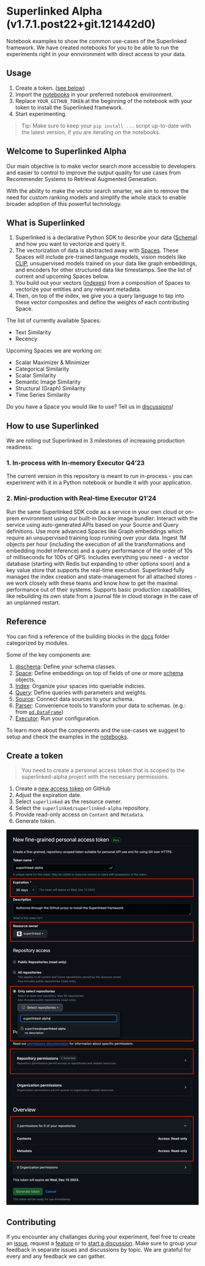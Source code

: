 # Superlinked Alpha (v1.7.1.post22+git.121442d0)

Notebook examples to show the common use-cases of the Superlinked framework. We have created notebooks for you to be able to run the experiments right in your ennvironment with direct access to your data.

## Usage

1. Create a token. ([see below](#create-a-token))
2. Import the [notebooks](./notebook/) in your preferred notebook environment.
3. Replace `YOUR_GITHUB_TOKEN` at the beginning of the notebook with your token to install the Superlinked framework.
4. Start experimenting.

> Tip: Make sure to keep your `pip install ...` script up-to-date with the latest version, if you are iterating on the notebooks.

## Welcome to Superlinked Alpha 

Our main objective is to make vector search more accessible to developers and easier to control to improve the output quality for use cases from Recommender Systems to Retrieval Augmented Generation.

With the ability to make the vector search smarter, we aim to remove the need for custom ranking models and simplify the whole stack to enable broader adoption of this powerful technology.

## What is Superlinked
1. Superlinked is a declarative Python SDK to describe your data ([Schema](https://github.com/superlinked/superlinked-alpha/tree/main/docs/superlinked/framework/common/schema)) and how you want to vectorize and query it.
2. The vectorization of data is abstracted away with [Spaces](https://github.com/superlinked/superlinked-alpha/blob/main/docs/superlinked/framework/dsl/space/space.md). These Spaces will include pre-trained language models, vision models like [CLIP](https://openai.com/research/clip), unsupervised models trained on your data like graph embeddings, and encoders for other structured data like timestamps. See the list of current and upcoming Spaces below.
3. You build out your vectors ([indexes](https://github.com/superlinked/superlinked-alpha/tree/main/docs/superlinked/framework/dsl/index)) from a composition of Spaces to vectorize your entities and any relevant metadata.
4. Then, on top of the index, we give you a query language to tap into these vector composites and define the weights of each contributing Space.

The list of currently available Spaces:
- Text Similarity
- Recency

Upcoming Spaces we are working on:
- Scalar Maximizer & Minimizer
- Categorical Similarity
- Scalar Similarity
- Semantic Image Similarity
- Structural (Graph) Similarity
- Time Series Similarity

Do you have a Space you would like to use? Tell us in [discussions](https://github.com/superlinked/superlinked-alpha/discussions)!
## How to use Superlinked
We are rolling out Superlinked in 3 milestones of increasing production readiness:

### 1. In-process with In-memory Executor Q4’23
The current version in this repository is meant to run in-process - you can experiment with it in a Python notebook or bundle it with your application.

### 2. Mini-production with Real-time Executor Q1’24
Run the same Superlinked SDK code as a service in your own cloud or on-prem environment using our built-in Docker image bundler:
Interact with the service using auto-generated APIs based on your Source and Query definitions.
Use more advanced Spaces like Graph embeddings which require an unsupervised training loop running over your data.
Ingest 1M objects per hour (including the execution of all the transformations and embedding model inference) and a query performance of the order of 10s of milliseconds for 100s of QPS.
Includes everything you need - a vector database (starting with Redis but expanding to other options soon) and a key value store that supports the real-time execution. Superlinked fully manages the index creation and state-management for all attached stores - we work closely with these teams and know how to get the maximal performance out of their systems.
Supports basic production capabilities, like rebuilding its own state from a journal file in cloud storage in the case of an unplanned restart.

## Reference

You can find a reference of the building blocks in the [docs](./docs/superlinked/framework) folder categorized by modules.

Some of the key components are:
1. [@schema](./docs/superlinked/framework/common/schema/schema.md): Define your schema classes.
2. [Space](./docs/superlinked/framework/dsl/space/index.md): Define embeddings on top of fields of one or more [schema](./docs/superlinked/framework/common/schema/schema_object.md) objects.
3. [Index](./docs/superlinked/framework/dsl/index/index.m.md): Organize your spaces into queriable indicies.
4. [Query](./docs/superlinked/framework/dsl/query/query.md): Define queries with parameters and weights.
5. [Source](./docs/superlinked/framework/dsl/source/index.md): Connect data sources to your schema.
6. [Parser](./docs/superlinked/framework/common/parser): Convenience tools to transform your data to schemas.  (e.g.: from [`pd.DataFrame`](./docs/superlinked/framework/common/parser/dataframe_parser.md))
7. [Executor](./docs/superlinked/framework/dsl/executor/in_memory/in_memory_executor.md): Run your configuration.

To learn more about the components and the use-cases we suggest to setup and check the examples in the [notebooks](./notebook/).

## Create a token

> You need to create a personal access token that is scoped to the superlinked-alpha project with the necessary permissions. 

1. Create a [new access token](https://github.com/settings/personal-access-tokens/new) on GitHub
1. Adjust the expiration date.
1. Select `superlinked` as the resource owner.
1. Select the `superlinked/superlinked-alpha` repository.
1. Provide read-only access on `Content` and `Metadata`.
1. Generate token.

![Create new access token](./asset/new_token.png)

## Contributing

If you encounter any challanges during your experiment, feel free to create an [issue](https://github.com/superlinked/superlinked-alpha/issues/new?assignees=kembala&labels=bug&projects=&template=bug_report.md&title=), request a [feature](https://github.com/superlinked/superlinked-alpha/issues/new?assignees=kembala&labels=enhancement&projects=&template=feature_request.md&title=) or to [start a discussion](https://github.com/superlinked/superlinked-alpha/discussions/new/choose).
Make sure to group your feedback in separate issues and discussions by topic. We are grateful for every and any feedback we can gather.
